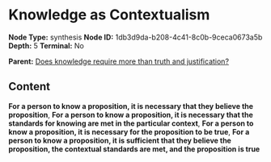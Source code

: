 # Knowledge as Contextualism

**Node Type:** synthesis
**Node ID:** 1db3d9da-b208-4c41-8c0b-9ceca0673a5b
**Depth:** 5
**Terminal:** No

**Parent:** [Does knowledge require more than truth and justification?](does-knowledge-require-more-than-truth-and-justification-antithesis-873604e0-09b7-4d01-8ec9-85c2d683fc3a.md)

## Content

**For a person to know a proposition, it is necessary that they believe the proposition**, **For a person to know a proposition, it is necessary that the standards for knowing are met in the particular context**, **For a person to know a proposition, it is necessary for the proposition to be true**, **For a person to know a proposition, it is sufficient that they believe the proposition, the contextual standards are met, and the proposition is true**
